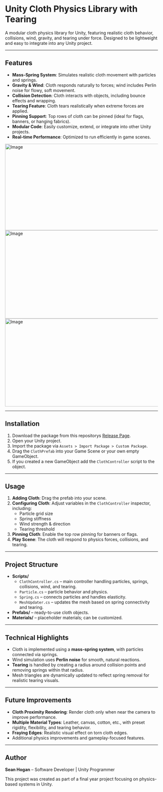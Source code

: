 # Unity Cloth Physics Library with Tearing

A modular cloth physics library for Unity, featuring realistic cloth behavior, collisions, wind, gravity, and tearing under force. Designed to be lightweight and easy to integrate into any Unity project.

---

## Features

- **Mass-Spring System**: Simulates realistic cloth movement with particles and springs.
- **Gravity & Wind**: Cloth responds naturally to forces; wind includes Perlin noise for flowy, soft movement.
- **Collision Detection**: Cloth interacts with objects, including bounce effects and wrapping.
- **Tearing Feature**: Cloth tears realistically when extreme forces are applied.
- **Pinning Support**: Top rows of cloth can be pinned (ideal for flags, banners, or hanging fabrics).
- **Modular Code**: Easily customize, extend, or integrate into other Unity projects.
- **Real-time Performance**: Optimized to run efficiently in game scenes.

<img width="604" height="284" alt="Image" src="https://github.com/user-attachments/assets/400eb150-7028-4b58-8ad3-f018395ebd2d" />

<img width="604" height="290" alt="Image" src="https://github.com/user-attachments/assets/47175e82-1b79-4771-9006-3d323b7f4537" />

<img width="603" height="289" alt="Image" src="https://github.com/user-attachments/assets/877463ab-9f05-40ad-a798-f2b5a8553726" />

---

## Installation

1. Download the package from this repositorys [Release Page](https://github.com/5eanH/Portfolio-Final-Yr-Project/releases/tag/v1.0).
2. Open your Unity project.
3. Import the package via `Assets > Import Package > Custom Package`.
4. Drag the `ClothPrefab` into your Game Scene or your own empty GameObject.
5. If you created a new GameObject add the `ClothController` script to the object.

---

## Usage

1. **Adding Cloth**: Drag the prefab into your scene.
2. **Configuring Cloth**: Adjust variables in the `ClothController` inspector, including:
   - Particle grid size
   - Spring stiffness
   - Wind strength & direction
   - Tearing threshold
3. **Pinning Cloth**: Enable the top row pinning for banners or flags.
4. **Play Scene**: The cloth will respond to physics forces, collisions, and tearing.

---

## Project Structure

- **Scripts/**
  - `ClothController.cs` – main controller handling particles, springs, collisions, wind, and tearing.
  - `Particle.cs` – particle behavior and physics.
  - `Spring.cs` – connects particles and handles elasticity.
  - `MeshUpdater.cs` – updates the mesh based on spring connectivity and tearing.
- **Prefabs/** – ready-to-use cloth objects.
- **Materials/** – placeholder materials; can be customized.

---

## Technical Highlights

- Cloth is implemented using a **mass-spring system**, with particles connected via springs.
- Wind simulation uses **Perlin noise** for smooth, natural reactions.
- **Tearing** is handled by creating a radius around collision points and removing springs within that radius.
- Mesh triangles are dynamically updated to reflect spring removal for realistic tearing visuals.

---

## Future Improvements

- **Cloth Proximity Rendering**: Render cloth only when near the camera to improve performance.
- **Multiple Material Types**: Leather, canvas, cotton, etc., with preset rigidity, flexibility, and tearing behavior.
- **Fraying Edges**: Realistic visual effect on torn cloth edges.
- Additional physics improvements and gameplay-focused features.

---

## Author

**Sean Hogan** – Software Developer | Unity Programmer  

This project was created as part of a final year project focusing on physics-based systems in Unity.
